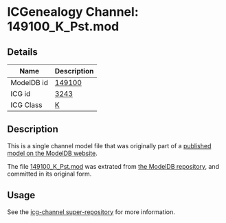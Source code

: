 # ICGenealogy Channel: 149100\_K\_Pst.mod

## Details

Name | Description
---- | -----------
ModelDB id | [149100](http://senselab.med.yale.edu/ModelDB/ShowModel.cshtml?model=149100)
ICG id | [3243](http://icg.neurotheory.ox.ac.uk/channels/1/3243)
ICG Class | [K](http://icg.neurotheory.ox.ac.uk/channels/1)

## Description

This is a single channel model file that was originally part of a [published model on the ModelDB website](http://senselab.med.yale.edu/mModelDB/ShowModel.cshtml?model=149100).

The file [149100\_K\_Pst.mod](149100_K_Pst.mod) was extrated from [the ModelDB repository](http://senselab.med.yale.edu/ModelDB/ShowModel.cshtml?model=149100), and committed in its original form.

## Usage

See the [icg-channel super-repository](https://github.com/icgenealogy/icg-channels) for more information.